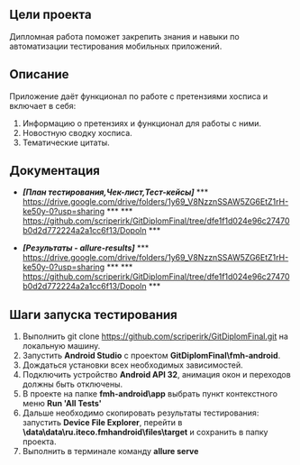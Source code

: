 ## Цели проекта
Дипломная работа поможет закрепить знания и навыки по автоматизации тестирования мобильных приложений.

## Описание
Приложение даёт функционал по работе с претензиями хосписа и включает в себя:

1. Информацию о претензиях и функционал для работы с ними.
2. Новостную сводку хосписа.
3. Тематические цитаты.

## Документация

* ***[План тестирования,Чек-лист,Тест-кейсы]***
  *** https://drive.google.com/drive/folders/1y69_V8NzznSSAW5ZG6EtZ1rH-ke50y-0?usp=sharing ***
  *** https://github.com/scriperirk/GitDiplomFinal/tree/dfe1f1d024e96c27470b0d2d772224a2a1cc6f13/Dopoln *** 

* ***[Результаты - allure-results]***
  *** https://drive.google.com/drive/folders/1y69_V8NzznSSAW5ZG6EtZ1rH-ke50y-0?usp=sharing ***
  *** https://github.com/scriperirk/GitDiplomFinal/tree/dfe1f1d024e96c27470b0d2d772224a2a1cc6f13/Dopoln ***


## Шаги запуска тестирования

1. Выполнить git clone https://github.com/scriperirk/GitDiplomFinal.git на локальную машину.
2. Запустить **Android Studio** с проектом **GitDiplomFinal\fmh-android**.
3. Дождаться установки всех необходимых зависимостей.
4. Подключить устройство **Android API 32**, анимация окон и переходов должны быть отключены.
5. В проекте на папке **fmh-android\app** выбрать пункт контекстного меню **Run 'All Tests'**
6. Дальше необходимо скопировать результаты тестирования: запустить **Device File Explorer**, перейти в **\data\data\ru.iteco.fmhandroid\files\target** и сохранить в папку проекта.
7. Выполнить в терминале команду **allure serve**
